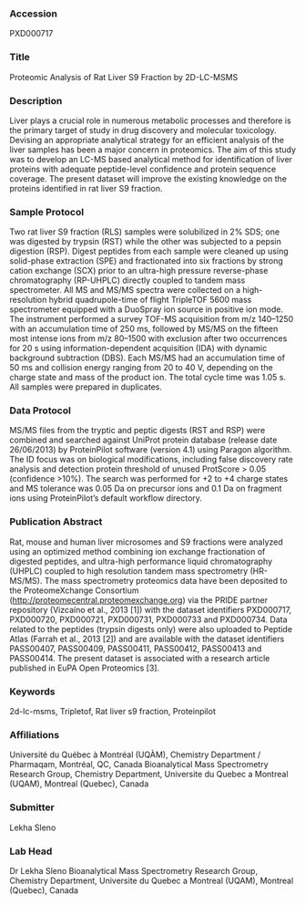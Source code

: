 ### Accession
PXD000717

### Title
Proteomic Analysis of Rat Liver S9 Fraction by 2D-LC-MSMS

### Description
Liver plays a crucial role in numerous metabolic processes and therefore is the primary target of study in drug discovery and molecular toxicology. Devising an appropriate analytical strategy for an efficient analysis of the liver samples has been a major concern in proteomics. The aim of this study was to develop an LC-MS based analytical method for identification of liver proteins with adequate peptide-level confidence and protein sequence coverage. The present dataset will improve the existing knowledge on the proteins identified in rat liver S9 fraction.

### Sample Protocol
Two rat liver S9 fraction (RLS) samples were solubilized in 2% SDS; one was digested by trypsin (RST) while the other was subjected to a pepsin digestion (RSP). Digest peptides from each sample were cleaned up using solid-phase extraction (SPE) and fractionated into six fractions by strong cation exchange (SCX) prior to an ultra-high pressure reverse-phase chromatography (RP-UHPLC) directly coupled to tandem mass spectrometer. All MS and MS/MS spectra were collected on a high-resolution hybrid quadrupole-time of flight TripleTOF 5600 mass spectrometer equipped with a DuoSpray ion source in positive ion mode. The instrument performed a survey TOF-MS acquisition from m/z 140–1250 with an accumulation time of 250 ms, followed by MS/MS on the fifteen most intense ions from m/z 80–1500 with exclusion after two occurrences for 20 s using information-dependent acquisition (IDA) with dynamic background subtraction (DBS). Each MS/MS had an accumulation time of 50 ms and collision energy ranging from 20 to 40 V, depending on the charge state and mass of the product ion. The total cycle time was 1.05 s. All samples were prepared in duplicates.

### Data Protocol
MS/MS files from the tryptic and peptic digests (RST and RSP) were combined and searched against UniProt protein database (release date 26/06/2013) by ProteinPilot software (version 4.1) using Paragon algorithm. The ID focus was on biological modifications, including false discovery rate analysis and detection protein threshold of unused ProtScore > 0.05 (confidence >10%). The search was performed for +2 to +4 charge states and MS tolerance was 0.05 Da on precursor ions and 0.1 Da on fragment ions using ProteinPilot’s default workflow directory.

### Publication Abstract
Rat, mouse and human liver microsomes and S9 fractions were analyzed using an optimized method combining ion exchange fractionation of digested peptides, and ultra-high performance liquid chromatography (UHPLC) coupled to high resolution tandem mass spectrometry (HR-MS/MS). The mass spectrometry proteomics data have been deposited to the ProteomeXchange Consortium (http://proteomecentral.proteomexchange.org) via the PRIDE partner repository (Vizca&#xed;no et al., 2013 [1]) with the dataset identifiers PXD000717, PXD000720, PXD000721, PXD000731, PXD000733 and PXD000734. Data related to the peptides (trypsin digests only) were also uploaded to Peptide Atlas (Farrah et al., 2013 [2]) and are available with the dataset identifiers PASS00407, PASS00409, PASS00411, PASS00412, PASS00413 and PASS00414. The present dataset is associated with a research article published in EuPA Open Proteomics [3].

### Keywords
2d-lc-msms, Tripletof, Rat liver s9 fraction, Proteinpilot

### Affiliations
Université du Québec à Montréal (UQÀM), Chemistry Department / Pharmaqam, Montréal, QC, Canada
Bioanalytical Mass Spectrometry Research Group, Chemistry Department, Universite du Quebec a Montreal (UQAM), Montreal (Quebec), Canada

### Submitter
Lekha Sleno

### Lab Head
Dr Lekha Sleno
Bioanalytical Mass Spectrometry Research Group, Chemistry Department, Universite du Quebec a Montreal (UQAM), Montreal (Quebec), Canada


